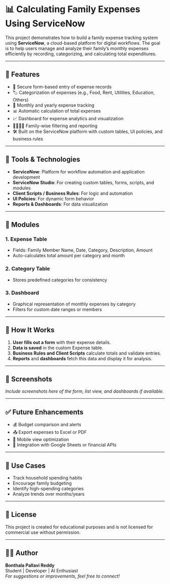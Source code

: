 # 📊 Calculating Family Expenses Using ServiceNow

This project demonstrates how to build a family expense tracking system using **ServiceNow**, a cloud-based platform for digital workflows. The goal is to help users manage and analyze their family’s monthly expenses efficiently by recording, categorizing, and calculating total expenditures.

---

## 🚀 Features

- 🔐 Secure form-based entry of expense records  
- 🏷️ Categorization of expenses (e.g., Food, Rent, Utilities, Education, Others)  
- 📅 Monthly and yearly expense tracking  
- 📊 Automatic calculation of total expenses  
- 📈 Dashboard for expense analytics and visualization  
- 👨‍👩‍👧‍👦 Family-wise filtering and reporting  
- 🛠️ Built on the ServiceNow platform with custom tables, UI policies, and business rules  

---

## 🧰 Tools & Technologies

- **ServiceNow**: Platform for workflow automation and application development  
- **ServiceNow Studio**: For creating custom tables, forms, scripts, and modules  
- **Client Scripts / Business Rules**: For logic and automation  
- **UI Policies**: For dynamic form behavior  
- **Reports & Dashboards**: For data visualization  

---

## 📂 Modules

### 1. Expense Table  
- Fields: Family Member Name, Date, Category, Description, Amount  
- Auto-calculates total amount per category and month  

### 2. Category Table  
- Stores predefined categories for consistency  

### 3. Dashboard  
- Graphical representation of monthly expenses by category  
- Filters for custom date ranges or members  

---

## 🔧 How It Works

1. **User fills out a form** with their expense details.  
2. **Data is saved** in the custom Expense table.  
3. **Business Rules and Client Scripts** calculate totals and validate entries.  
4. **Reports** and **dashboards** fetch this data and display it for analysis.  

---

## 📸 Screenshots

_Include screenshots here of the form, list view, and dashboards if available._

---

## ✅ Future Enhancements

- 💰 Budget comparison and alerts  
- 📤 Export expenses to Excel or PDF  
- 📱 Mobile view optimization  
- 🔗 Integration with Google Sheets or financial APIs  

---

## 📌 Use Cases

- Track household spending habits  
- Encourage family budgeting  
- Identify high-spending categories  
- Analyze trends over months/years  

---

## 📄 License

This project is created for educational purposes and is not licensed for commercial use without permission.

---

## 🙋‍♀️ Author

**Bonthala Pallavi Reddy**  
Student | Developer | AI Enthusiast  
_For suggestions or improvements, feel free to connect!_
